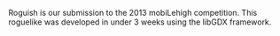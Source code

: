 Roguish is our submission to the 2013 mobiLehigh competition. This roguelike was developed in under 3 weeks using the libGDX framework.
